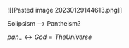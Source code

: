 ![[Pasted image 20230129144613.png]]


Solipsism --> Pantheism?



$pan_= \leftrightarrow God = The Universe$



